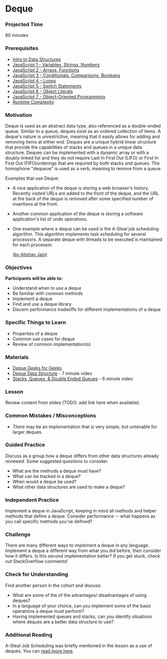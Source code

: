 # Deque

### Projected Time

80 minutes

### Prerequisites

* [Intro to Data Structures](/data-structures/intro-to-data-structures.md)
* [JavaScript 1 - Variables, Strings, Numbers](/javascript/javascript-1-variables.md)
* [JavaScript 2 - Arrays, Functions](/javascript/javascript-2-arrays-functions.md)
* [JavaScript 3 - Conditionals, Comparisons, Booleans](/javascript/javascript-3-conditionals.md)
* [JavaScript 4 - Loops](/javascript/javascript-4-loops.md)
* [JavaScript 5 - Switch Statements](/javascript/javascript-5-switch.md)
* [JavaScript 6 - Object Literals](/javascript/javascript-6-object-literals.md)
* [JavaScript 7 - Object-Oriented Programming](/javascript/javascript-7-oop.md)
* [Runtime Complexity](/runtime-complexity/runtime-complexity.md)

### Motivation

Deque is used as an abstract data type, also referenced as a double-ended queue.
Similar to a queue, deques exist as an ordered collection of items. A deque's nature is unrestrictive, meaning that it easily allows for adding and removing items at either end. Deques are a unique hybrid linear structure that provide the capabilities of stacks and queues in a unique data structure. Deques can be implemented with a dynamic array or with a doubly-linked list and they do not require Last In First Out (LIFO) or First In First Out (FIFO)orderings that are required by both stacks and queues. The homophone "dequeue" is used as a verb, meaning to remove from a queue.

Examples that use Deque:

* A nice application of the deque is storing a web browser's history. Recently visited URLs are added to the front of the deque, and the URL at the back of the deque is removed after some specified number of insertions at the front.
* Another common application of the deque is storing a software application's list of undo operations.
* One example where a deque can be used is the A-Steal job scheduling algorithm. This algorithm implements task scheduling for several processors. A separate deque with threads to be executed is maintained for each processor.

  [(by Atishay Jain)](https://www.quora.com/What-are-some-of-the-real-life-application-of-Deque)

### Objectives

**Participants will be able to:**

* Understand when to use a deque
* Be familiar with common methods
* Implement a deque
* Find and use a deque library
* Discern performance tradeoffs for different implementations of a deque

### Specific Things to Learn

* Properties of a deque
* Common use cases for deque
* Review of common implementation(s)

### Materials

* [Deque Geeks for Geeks](https://www.geeksforgeeks.org/deque-set-1-introduction-applications/)
* [Deque Data Structure](https://www.youtube.com/watch?v=kLBuJ1Hle8g) - 7 minute video
* [Stacks, Queues, & Double Ended Queues](https://youtu.be/IITnvmnfi_Y) - 6 minute video

### Lesson

Review content from slides (TODO: add link here when available).

### Common Mistakes / Misconceptions

* There may be an implementation that is very simple, but untenable for larger deques.

### Guided Practice

Discuss as a group how a deque differs from other data structures already reviewed. Some suggested questions to consider:

* What are the methods a deque must have?
* What can be tracked in a deque?
* When would a deque be used?
* What other data structures are used to make a deque?

### Independent Practice

Implement a deque in JavaScript, keeping in mind all methods and helper methods that define a deque. Consider performance -- what happens as you call specific methods you've defined?

### Challenge

There are many different ways to implement a deque in any language. Implement a deque a different way from what you did before, then consider how it differs. Is this second implementation better? If you get stuck, check out StackOverflow comments!

### Check for Understanding

Find another person in the cohort and discuss:

* What are some of the of the advantages/ disadvantages of using deques?
* In a language of your choice, can you implement some of the basic operations a deque must perform?
* Having implemented queues and stacks, can you identify situations where deques are a better data structure to use?

### Additional Reading

A-Steal Job Scheduling was briefly mentioned in the lesson as a use of deques. You can [read more here](http://supertech.csail.mit.edu/papers/steal.pdf).
